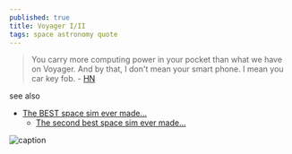 ```yaml
---
published: true
title: Voyager I/II
tags: space astronomy quote
---
```

> You carry more computing power in your pocket than what we have on Voyager. And by that, I don't mean your smart phone. I mean you car key fob. - [HN](https://news.ycombinator.com/item?id=31779964)

see also
- [The BEST space sim ever made...](https://www.youtube.com/watch?v=liNBNRIzClw)
	- [The second best space sim ever made...](https://www.youtube.com/watch?v=bhx-49cH6Xw)

![caption](https://solarsystem.nasa.gov/system/resources/detail_files/2222_Voyager-BytheNumbers-800.jpg)
